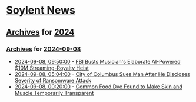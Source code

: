 # [Soylent News](../../../README.md)

## [Archives](../../index.md) for [2024](../index.md)

### [Archives](../../index.md) for [2024-09-08](index.md)

* [2024-09-08, 09:50:00](https://soylentnews.org/article.pl?sid=24/09/06/1533256&from=rss) - [FBI Busts Musician's Elaborate AI-Powered $10M Streaming-Royalty Heist](https://soylentnews.org/article.pl?sid=24/09/06/1533256&from=rss)
* [2024-09-08, 05:04:00](https://soylentnews.org/article.pl?sid=24/09/06/1526248&from=rss) - [City of Columbus Sues Man After He Discloses Severity of Ransomware Attack](https://soylentnews.org/article.pl?sid=24/09/06/1526248&from=rss)
* [2024-09-08, 00:20:00](https://soylentnews.org/article.pl?sid=24/09/06/1523222&from=rss) - [Common Food Dye Found to Make Skin and Muscle Temporarily Transparent](https://soylentnews.org/article.pl?sid=24/09/06/1523222&from=rss)
